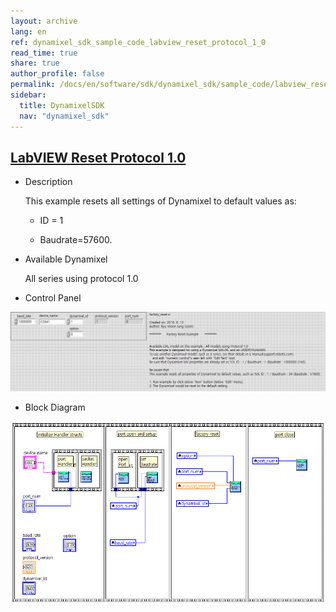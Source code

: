 ```yaml
---
layout: archive
lang: en
ref: dynamixel_sdk_sample_code_labview_reset_protocol_1_0
read_time: true
share: true
author_profile: false
permalink: /docs/en/software/sdk/dynamixel_sdk/sample_code/labview_reset_protocol_1_0/
sidebar:
  title: DynamixelSDK
  nav: "dynamixel_sdk"
---
```


<div style="counter-reset: h2 103"></div>
<div style="counter-reset: h1 3"></div>

## [LabVIEW Reset Protocol 1.0](#labview-reset-protocol-10)

- Description

  This example resets all settings of Dynamixel to default values as:

  * ID = 1

  * Baudrate=57600.

- Available Dynamixel

  All series using protocol 1.0

- Control Panel

![](https://github.com/ROBOTIS-GIT/ROBOTIS-Documents/blob/master/wiki-images/DynamixelSDK/4.SDKExample/4.7%20LabVIEW/factory_reset1/factory_reset1.png)

- Block Diagram

![](https://github.com/ROBOTIS-GIT/ROBOTIS-Documents/blob/master/wiki-images/DynamixelSDK/4.SDKExample/4.7%20LabVIEW/factory_reset1/block_diagram.png)


